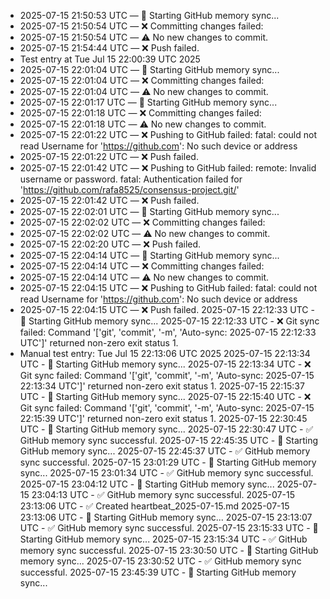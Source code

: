 - 2025-07-15 21:50:53 UTC — 🔄 Starting GitHub memory sync...
- 2025-07-15 21:50:54 UTC — ❌ Committing changes failed: 
- 2025-07-15 21:50:54 UTC — ⚠️ No new changes to commit.
- 2025-07-15 21:54:44 UTC — ❌ Push failed.
- Test entry at Tue Jul 15 22:00:39 UTC 2025
- 2025-07-15 22:01:04 UTC — 🔄 Starting GitHub memory sync...
- 2025-07-15 22:01:04 UTC — ❌ Committing changes failed: 
- 2025-07-15 22:01:04 UTC — ⚠️ No new changes to commit.
- 2025-07-15 22:01:17 UTC — 🔄 Starting GitHub memory sync...
- 2025-07-15 22:01:18 UTC — ❌ Committing changes failed: 
- 2025-07-15 22:01:18 UTC — ⚠️ No new changes to commit.
- 2025-07-15 22:01:22 UTC — ❌ Pushing to GitHub failed: fatal: could not read Username for 'https://github.com': No such device or address
- 2025-07-15 22:01:22 UTC — ❌ Push failed.
- 2025-07-15 22:01:42 UTC — ❌ Pushing to GitHub failed: remote: Invalid username or password.
fatal: Authentication failed for 'https://github.com/rafa8525/consensus-project.git/'
- 2025-07-15 22:01:42 UTC — ❌ Push failed.
- 2025-07-15 22:02:01 UTC — 🔄 Starting GitHub memory sync...
- 2025-07-15 22:02:02 UTC — ❌ Committing changes failed: 
- 2025-07-15 22:02:02 UTC — ⚠️ No new changes to commit.
- 2025-07-15 22:02:20 UTC — ❌ Push failed.
- 2025-07-15 22:04:14 UTC — 🔄 Starting GitHub memory sync...
- 2025-07-15 22:04:14 UTC — ❌ Committing changes failed: 
- 2025-07-15 22:04:14 UTC — ⚠️ No new changes to commit.
- 2025-07-15 22:04:15 UTC — ❌ Pushing to GitHub failed: fatal: could not read Username for 'https://github.com': No such device or address
- 2025-07-15 22:04:15 UTC — ❌ Push failed.
2025-07-15 22:12:33 UTC - 🔄 Starting GitHub memory sync...
2025-07-15 22:12:33 UTC - ❌ Git sync failed: Command '['git', 'commit', '-m', 'Auto-sync: 2025-07-15 22:12:33 UTC']' returned non-zero exit status 1.
- Manual test entry: Tue Jul 15 22:13:06 UTC 2025
2025-07-15 22:13:34 UTC - 🔄 Starting GitHub memory sync...
2025-07-15 22:13:34 UTC - ❌ Git sync failed: Command '['git', 'commit', '-m', 'Auto-sync: 2025-07-15 22:13:34 UTC']' returned non-zero exit status 1.
2025-07-15 22:15:37 UTC - 🔄 Starting GitHub memory sync...
2025-07-15 22:15:40 UTC - ❌ Git sync failed: Command '['git', 'commit', '-m', 'Auto-sync: 2025-07-15 22:15:39 UTC']' returned non-zero exit status 1.
2025-07-15 22:30:45 UTC - 🔄 Starting GitHub memory sync...
2025-07-15 22:30:47 UTC - ✅ GitHub memory sync successful.
2025-07-15 22:45:35 UTC - 🔄 Starting GitHub memory sync...
2025-07-15 22:45:37 UTC - ✅ GitHub memory sync successful.
2025-07-15 23:01:29 UTC - 🔄 Starting GitHub memory sync...
2025-07-15 23:01:34 UTC - ✅ GitHub memory sync successful.
2025-07-15 23:04:12 UTC - 🔄 Starting GitHub memory sync...
2025-07-15 23:04:13 UTC - ✅ GitHub memory sync successful.
2025-07-15 23:13:06 UTC - ✅ Created heartbeat_2025-07-15.md
2025-07-15 23:13:06 UTC - 🔄 Starting GitHub memory sync...
2025-07-15 23:13:07 UTC - ✅ GitHub memory sync successful.
2025-07-15 23:15:33 UTC - 🔄 Starting GitHub memory sync...
2025-07-15 23:15:34 UTC - ✅ GitHub memory sync successful.
2025-07-15 23:30:50 UTC - 🔄 Starting GitHub memory sync...
2025-07-15 23:30:52 UTC - ✅ GitHub memory sync successful.
2025-07-15 23:45:39 UTC - 🔄 Starting GitHub memory sync...
